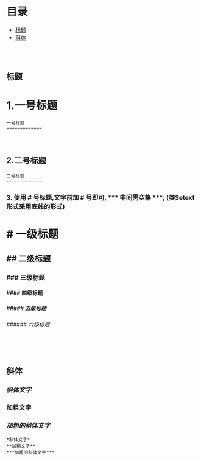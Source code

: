 # 目录
  - [标题](#title)
  - [斜体](#xieti)

<br/><br/>

## <span id = "title">**标题**</span>
1.一号标题
=============

```string
一号标题
=============
```
</br>

2.二号标题
-------------

```string
二号标题
-------------
```
### 3. 使用 # 号标题,文字前加 # 号即可, *** 中间需空格 ***; (类Setext形式采用底线的形式)
# # 一级标题
## ## 二级标题
### ### 三级标题 
#### #### 四级标题 
##### ##### 五级标题 
###### ###### 六级标题

<br/><br/>

## <span id = "xieti">**斜体**</span>
### *斜体文字*
### **加粗文字**
### ***加粗的斜体文字***
```string
*斜体文字*
**加粗文字**
***加粗的斜体文字***
```
